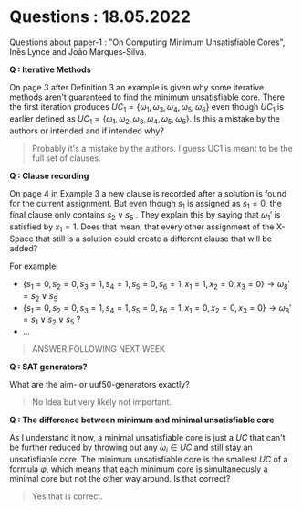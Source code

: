 # Questions : 18.05.2022

Questions about paper-1 : "On Computing Minimum Unsatisfiable Cores", Inês Lynce and João Marques-Silva.

**Q : Iterative Methods**

On page 3 after Definition 3 an example is given why some iterative methods aren't guaranteed to find the minimum unsatisfiable core. There the first iteration produces $UC_1 = \{\omega_1, \omega_3, \omega_4, \omega_5, \omega_6\}$ even though $UC_1$ is earlier defined as $UC_1 = \{\omega_1, \omega_2, \omega_3, \omega_4, \omega_5, \omega_6\}$. Is this a mistake by the authors or intended and if intended why?

> 
> Probably it's a mistake by the authors. I guess UC1 is meant to be the full set of clauses.  
> 

**Q : Clause recording**

On page 4 in Example 3 a new clause is recorded after a solution is found for the current assignment. But even though $s_1$ is assigned as $s_1=0$, the final clause only contains $s_2 \lor s_5$ . They explain this by saying that $\omega_1'$ is satisfied by $x_1=1$. Does that mean, that every other assignment of the X-Space that still is a solution could create a different clause that will be added?

For example:
+ $\{s_1=0, s_2=0, s_3=1, s_4=1, s_5=0, s_6=1, x_1=1, x_2=0, x_3=0 \} \to \omega_8' = s_2 \lor s_5$
+ $\{s_1=0, s_2=0, s_3=1, s_4=1, s_5=0, s_6=1, x_1=0, x_2=0, x_3=0 \} \to \omega_8' = s_1 \lor s_2 \lor s_5$ ?
+ ...

> 
> ANSWER FOLLOWING NEXT WEEK
> 

**Q : SAT generators?**

What are the aim- or uuf50-generators exactly?

>
>No Idea but very likely not important.
>

**Q : The difference between minimum and minimal unsatisfiable core**

As I understand it now, a minimal unsatisfiable core is just a $UC$ that can't be further reduced by throwing out any $\omega_i \in UC$  and still stay an unsatisfiable core. The minimum unsatisfiable core is the smallest $UC$ of a formula $\varphi$, which means that each minimum core is simultaneously a minimal core but not the other way around. Is that correct?

>
>Yes that is correct.
>

